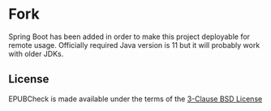 Fork
====

Spring Boot has been added in order to make this project deployable for remote usage.
Officially required Java version is 11 but it will probably work with older JDKs.


## License

EPUBCheck is made available under the terms of the [3-Clause BSD License](http://opensource.org/licenses/BSD-3-Clause)
